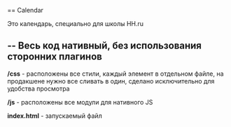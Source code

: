 == Calendar

Это календарь, специально для школы HH.ru

--
Весь код нативный, без использования сторонних плагинов
--
**/css** - расположены все стили, каждый элемент в отдельном файле, на продакшене нужно все сливать в один, сделано исключительно для удобства просмотра

**/js** - расположены все модули для нативного JS

**index.html** - запускаемый файл